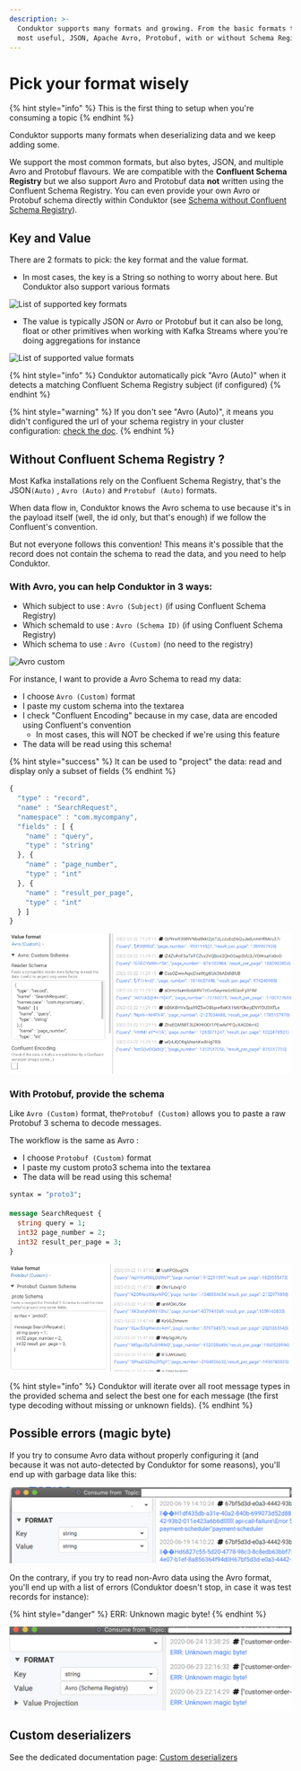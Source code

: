 ```yaml
---
description: >-
  Conduktor supports many formats and growing. From the basic formats to the
  most useful, JSON, Apache Avro, Protobuf, with or without Schema Registry.
---
```


# Pick your format wisely

{% hint style="info" %}
This is the first thing to setup when you're consuming a topic
{% endhint %}

Conduktor supports many formats when deserializing data and we keep adding some.

We support the most common formats, but also bytes, JSON, and multiple Avro and Protobuf flavours. We are compatible with the **Confluent Schema Registry** but we also support Avro and Protobuf data **not** written using the Confluent Schema Registry. You can even provide your own Avro or Protobuf schema directly within Conduktor (see [Schema without Confluent Schema Registry](pick-your-format-wisely.md#without-confluent-schema-registry)).

## Key and Value

There are 2 formats to pick: the key format and the value format.

* In most cases, the key is a String so nothing to worry about here. But Conduktor also support various formats

![List of supported key formats](../../.gitbook/assets/key\_formats.png)

* The value is typically JSON or Avro or Protobuf but it can also be long, float or other primitives when working with Kafka Streams where you're doing aggregations for instance

![List of supported value formats](../../.gitbook/assets/value\_formats.png)

{% hint style="info" %}
Conduktor automatically pick "Avro (Auto)" when it detects a matching Confluent Schema Registry subject (if configured)
{% endhint %}

{% hint style="warning" %}
If you don't see "Avro (Auto)", it means you didn't configured the url of your schema registry in your cluster configuration: [check the doc](https://docs.conduktor.io/kafka-cluster-connection/setting-up-a-connection-to-kafka#schema-registry).
{% endhint %}

## Without Confluent Schema Registry ?

Most Kafka installations rely on the Confluent Schema Registry, that's the JSON`(Auto)` , `Avro (Auto)` and `Protobuf (Auto)` formats.&#x20;

When data flow in, Conduktor knows the Avro schema to use because it's in the payload itself (well, the id only, but that's enough) if we follow the Confluent's convention.

But not everyone follows this convention! This means it's possible that the record does not contain the schema to read the data, and you need to help Conduktor.

### With Avro, you can help Conduktor in 3 ways:

* Which subject to use : `Avro (Subject)` (if using Confluent Schema Registry)
* Which schemaId to use : `Avro (Schema ID)` (if using Confluent Schema Registry)
* Which schema to use : `Avro (Custom)` (no need to the registry)

![Avro custom](../../.gitbook/assets/value\_formats\_avro.png)

For instance, I want to provide a Avro Schema to read my data:

* I choose `Avro (Custom)` format
* I paste my custom schema into the textarea
* I check "Confluent Encoding" because in my case, data are encoded using Confluent's convention
  * In most cases, this will NOT be checked if we're using this feature
* The data will be read using this schema!

{% hint style="success" %}
It can be used to "project" the data: read and display only a subset of fields
{% endhint %}

```javascript
{
  "type" : "record",
  "name" : "SearchRequest",
  "namespace" : "com.mycompany",
  "fields" : [ {
    "name" : "query",
    "type" : "string"
  }, {
    "name" : "page_number",
    "type" : "int"
  }, {
    "name" : "result_per_page",
    "type" : "int"
  } ]
}
```

![Consume using custom Avro schema](<../../.gitbook/assets/image (52).png>)

### With Protobuf, provide the schema

Like `Avro (Custom)` format, the`Protobuf (Custom)` allows you to paste a raw Protobuf 3 schema to decode messages.

The workflow is the same as Avro :&#x20;

* &#x20;I choose `Protobuf (Custom)` format
* I paste my custom proto3 schema into the textarea
* The data will be read using this schema!

```protobuf
syntax = "proto3";

message SearchRequest {
  string query = 1;
  int32 page_number = 2;
  int32 result_per_page = 3;
}
```

![Consume using custom Protobuf Schema](<../../.gitbook/assets/image (54).png>)

{% hint style="info" %}
Conduktor will iterate over all root message types in the provided schema and select the best one for each message (the first type decoding without missing or unknown fields).
{% endhint %}

## Possible errors (magic byte)

If you try to consume Avro data without properly configuring it (and because it was not auto-detected by Conduktor for some reasons), you'll end up with garbage data like this:

![](<../../.gitbook/assets/screenshot-2020-06-25-at-16.13.10 (1).png>)

On the contrary, if you try to read non-Avro data using the Avro format, you'll end up with a list of errors (Conduktor doesn't stop, in case it was test records for instance):

{% hint style="danger" %}
ERR: Unknown magic byte!
{% endhint %}

![](<../../.gitbook/assets/screenshot-2020-06-25-at-16.15.21 (1).png>)

## Custom deserializers

See the dedicated documentation page: [Custom deserializers](custom-deserializers/)
